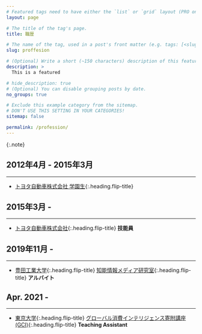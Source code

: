 ```yaml
---
# Featured tags need to have either the `list` or `grid` layout (PRO only).
layout: page

# The title of the tag's page.
title: 職歴

# The name of the tag, used in a post's front matter (e.g. tags: [<slug>]).
slug: proffesion

# (Optional) Write a short (~150 characters) description of this featured tag.
description: >
  This is a featured 

# hide_description: true
# (Optional) You can disable grouping posts by date.
no_groups: true

# Exclude this example category from the sitemap.
# DON'T USE THIS SETTING IN YOUR CATEGORIES!
sitemap: false

permalink: /profession/
---
```



{:.note}

## 2012年4月 - 2015年3月
----------------------------------------------------------------
* [トヨタ自動車株式会社 学園生]{:.heading.flip-title} 

## 2015年3月 -
----------------------------------------------------------------
* [トヨタ自動車株式会社]{:.heading.flip-title} **技能員**

## 2019年11月 -
----------------------------------------------------------------
* [豊田工業大学]{:.heading.flip-title} [知能情報メディア研究室]{:.heading.flip-title} **アルバイト**

## Apr. 2021 -
----------------------------------------------------------------
* [東京大学]{:.heading.flip-title} [グローバル消費インテリジェンス寄附講座(GCI)]{:.heading.flip-title} **Teaching Assistant** 

[トヨタ自動車株式会社 学園生]: https://www.toyota-global.com/company/history_of_toyota/75years/data/company_information/personnel/personnel-related_development/academy.html
[トヨタ自動車株式会社]: https://global.toyota/
[知能情報メディア研究室]: https://www.toyota-ti.ac.jp/Lab/Denshi/iim/index-ja.html
[豊田工業大学]: https://www.toyota-ti.ac.jp/
[グローバル消費インテリジェンス寄附講座(GCI)]: https://gci.t.u-tokyo.ac.jp/gci-2021-summer/
[東京大学]: https://www.u-tokyo.ac.jp/ja/index.html

<!-- * [Install]{:.heading.flip-title} --- How to install and run Hydejack.
{:.related-posts.faded}

[install]: http://www.toyota.co.jp/company/gakuen/index.html -->
